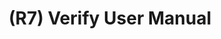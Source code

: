 ---
layout: page
title: (R7) Verify User Manual
nav_order: 7
parent: Requirements
grand_parent: Software Development and Maintenance
permalink: /phases/operations/software_development_and_maintenance/requirements/r7/
---